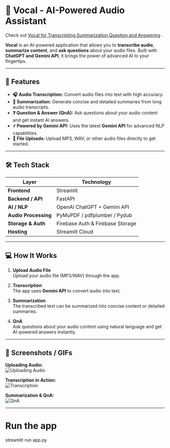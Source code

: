 # 🎤 Vocal - AI-Powered Audio Assistant

Check out [Vocal for Transcripting,Summarization,Question and Answering](https://vocal-transcript-sum-qna.streamlit.app) .

**Vocal** is an AI-powered application that allows you to **transcribe audio**, **summarize content**, and **ask questions** about your audio files. Built with **ChatGPT and Gemini API**, it brings the power of advanced AI to your fingertips.  

---

## 🚀 Features

- **🎧 Audio Transcription:** Convert audio files into text with high accuracy.  
- **📝 Summarization:** Generate concise and detailed summaries from long audio transcripts.  
- **❓ Question & Answer (QnA):** Ask questions about your audio content and get instant AI answers.  
- **⚡ Powered by Gemini API:** Uses the latest **Gemini API** for advanced NLP capabilities.  
- **📂 File Uploads:** Upload MP3, WAV, or other audio files directly to get started.  

---

## 🛠 Tech Stack

| Layer                  | Technology |
|------------------------|------------|
| **Frontend**           | Streamlit |
| **Backend / API**      | FastAPI |
| **AI / NLP**           | OpenAI ChatGPT + Gemini API |
| **Audio Processing**   | PyMuPDF / pdfplumber / Pydub |
| **Storage & Auth**     | Firebase Auth & Firebase Storage |
| **Hosting**            | Streamlit Cloud |

---

## 💻 How It Works

1. **Upload Audio File**  
   Upload your audio file (MP3/WAV) through the app.  

2. **Transcription**  
   The app uses **Gemini API** to convert audio into text.  

3. **Summarization**  
   The transcribed text can be summarized into concise content or detailed summaries.  

4. **QnA**  
   Ask questions about your audio content using natural language and get AI-powered answers instantly.  

---

## 📸 Screenshots / GIFs

**Uploading Audio:**  
![Uploading Audio](https://media.giphy.com/media/l4EoX4uJ6Fq2O3j1K/giphy.gif)  

**Transcription in Action:**  
![Transcription](https://media.giphy.com/media/xT0xeJpnrWC4XWblEk/giphy.gif)  

**Summarization & QnA:**  
![QnA](https://media.giphy.com/media/3o7qDEq2bMbcbPRQ2c/giphy.gif)  

---
# Run the app
streamlit run app.py
